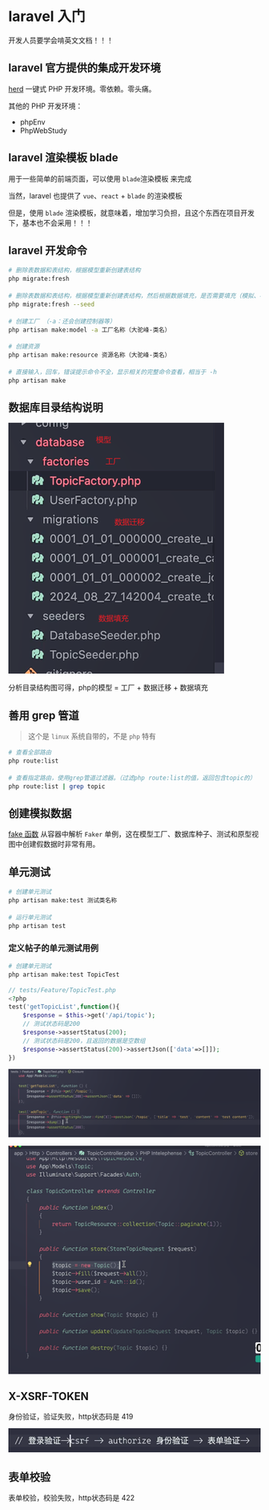 # laravel 入门

开发人员要学会啃英文文档！！！

## laravel 官方提供的集成开发环境

[herd](https://herd.laravel.com/windows) 一键式 PHP 开发环境。零依赖。零头痛。

其他的 PHP 开发环境：

- phpEnv
- PhpWebStudy

## laravel 渲染模板 blade

用于一些简单的前端页面，可以使用 `blade`渲染模板 来完成

当然，laravel 也提供了 `vue`、`react` + `blade` 的渲染模板

但是，使用 `blade` 渲染模板，就意味着，增加学习负担，且这个东西在项目开发下，基本也不会采用！！！

## laravel 开发命令

```bash
# 删除表数据和表结构，根据模型重新创建表结构
php migrate:fresh

# 删除表数据和表结构，根据模型重新创建表结构，然后根据数据填充，是否需要填充（模拟、初始化）数据
php migrate:fresh --seed

# 创建工厂 （-a：还会创建控制器等） 
php artisan make:model -a 工厂名称（大驼峰-类名）

# 创建资源
php artisan make:resource 资源名称（大驼峰-类名）

# 直接输入，回车，错误提示命令不全，显示相关的完整命令查看，相当于 -h 
php artisan make
```

## 数据库目录结构说明

![alt text](laravel入门.assets/image.png)

分析目录结构图可得，php的模型 = 工厂 + 数据迁移 + 数据填充

## 善用 grep 管道

> 这个是 `linux` 系统自带的，不是 `php` 特有

```bash
# 查看全部路由
php route:list

# 查看指定路由，使用grep管道过滤器。（过滤php route:list的值，返回包含topic的）
php route:list | grep topic
```

## 创建模拟数据

[fake 函数](https://laravel.com/docs/9.x/helpers#method-fake) 从容器中解析 `Faker` 单例，这在模型工厂、数据库种子、测试和原型视图中创建假数据时非常有用。

## 单元测试

```bash
# 创建单元测试
php artisan make:test 测试类名称

# 运行单元测试
php artisan test
```

### 定义帖子的单元测试用例

```bash
# 创建单元测试
php artisan make:test TopicTest
```

```php
// tests/Feature/TopicTest.php
<?php 
test('getTopicList',function(){
    $response = $this->get('/api/topic');
    // 测试状态码是200
    $response->assertStatus(200);
    // 测试状态码是200，且返回的数据是空数组
    $response->assertStatus(200)->assertJson(['data'=>[]]);
})
```

![alt text](laravel入门.assets/image-1.png)

![alt text](laravel入门.assets/image-2.png)

## X-XSRF-TOKEN

身份验证，验证失败，http状态码是 419

![alt text](laravel入门.assets/image-3.png)

## 表单校验

表单校验，校验失败，http状态码是 422